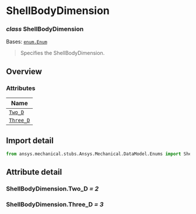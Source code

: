 # ShellBodyDimension

<a id="ShellBodyDimension"></a>

### *class* ShellBodyDimension

Bases: [`enum.Enum`](https://docs.python.org/3/library/enum.html#enum.Enum)

> Specifies the ShellBodyDimension.

> <!-- !! processed by numpydoc !! -->

<a id="overview"></a>

## Overview

### Attributes

| Name |
| ------------------------------------------ |
| [`Two_D`](#ShellBodyDimension.Two_D) |
| [`Three_D`](#ShellBodyDimension.Three_D) |

<a id="import-detail"></a>

## Import detail

```python
from ansys.mechanical.stubs.Ansys.Mechanical.DataModel.Enums import ShellBodyDimension
```

<a id="attribute-detail"></a>

## Attribute detail

<a id="ShellBodyDimension.Two_D"></a>

### ShellBodyDimension.Two_D *= 2*

<a id="ShellBodyDimension.Three_D"></a>

### ShellBodyDimension.Three_D *= 3*
